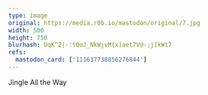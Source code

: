 ```yaml
---
type: image
original: https://media.r0b.io/mastodon/original/7.jpg
width: 500
height: 750
blurhash: UqK^Z|-:tQoJ_NkWjvM{x]aet7V@-;j[kWt7
refs:
  mastodon_card: ['111637738856276844']
---
```


Jingle All the Way
